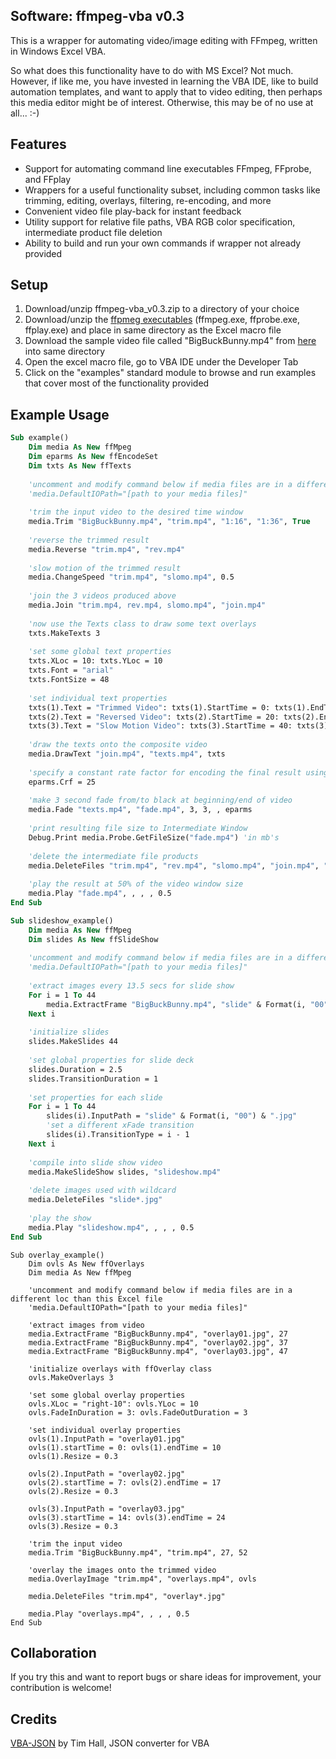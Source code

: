 ## Software: ffmpeg-vba v0.3

This is a wrapper for automating video/image editing with FFmpeg, written in Windows Excel VBA.

So what does this functionality have to do with MS Excel? Not much. However, if like me, you have invested in learning the VBA IDE, like to build automation templates, and want to apply that to video editing, then perhaps this media editor might be of interest. Otherwise, this may be of no use at all... :-)

## Features

- Support for automating command line executables FFmpeg, FFprobe, and FFplay 
- Wrappers for a useful functionality subset, including common tasks like trimming, editing, overlays, filtering, re-encoding, and more
- Convenient video file play-back for instant feedback
- Utility support for relative file paths, VBA RGB color specification, intermediate product file deletion
- Ability to build and run your own commands if wrapper not already provided

## Setup

1) Download/unzip ffmpeg-vba_v0.3.zip to a directory of your choice
2) Download/unzip the [ffpmeg executables](https://ffmpeg.org/download.html) (ffmpeg.exe, ffprobe.exe, ffplay.exe) and place in same directory as the Excel macro file
3) Download the sample video file called "BigBuckBunny.mp4" from [here](http://commondatastorage.googleapis.com/gtv-videos-bucket/sample/BigBuckBunny.mp4) into same directory
4) Open the excel macro file, go to VBA IDE under the Developer Tab
5) Click on the "examples" standard module to browse and run examples that cover most of the functionality provided

## Example Usage

```vb
Sub example()
    Dim media As New ffMpeg
    Dim eparms As New ffEncodeSet
    Dim txts As New ffTexts
    
    'uncomment and modify command below if media files are in a different loc than this Excel file
    'media.DefaultIOPath="[path to your media files]"
    
    'trim the input video to the desired time window
    media.Trim "BigBuckBunny.mp4", "trim.mp4", "1:16", "1:36", True
    
    'reverse the trimmed result
    media.Reverse "trim.mp4", "rev.mp4"
    
    'slow motion of the trimmed result
    media.ChangeSpeed "trim.mp4", "slomo.mp4", 0.5
    
    'join the 3 videos produced above
    media.Join "trim.mp4, rev.mp4, slomo.mp4", "join.mp4"
    
    'now use the Texts class to draw some text overlays
    txts.MakeTexts 3
    
    'set some global text properties
    txts.XLoc = 10: txts.YLoc = 10
    txts.Font = "arial"
    txts.FontSize = 48
    
    'set individual text properties
    txts(1).Text = "Trimmed Video": txts(1).StartTime = 0: txts(1).EndTime = 20
    txts(2).Text = "Reversed Video": txts(2).StartTime = 20: txts(2).EndTime = 40
    txts(3).Text = "Slow Motion Video": txts(3).StartTime = 40: txts(3).EndTime = 80
    
    'draw the texts onto the composite video
    media.DrawText "join.mp4", "texts.mp4", txts
    
    'specify a constant rate factor for encoding the final result using EncodeSet class
    eparms.Crf = 25
    
    'make 3 second fade from/to black at beginning/end of video
    media.Fade "texts.mp4", "fade.mp4", 3, 3, , eparms
    
    'print resulting file size to Intermediate Window
    Debug.Print media.Probe.GetFileSize("fade.mp4") 'in mb's
    
    'delete the intermediate file products
    media.DeleteFiles "trim.mp4", "rev.mp4", "slomo.mp4", "join.mp4", "texts.mp4"
    
    'play the result at 50% of the video window size
    media.Play "fade.mp4", , , , 0.5
End Sub
```
```vb
Sub slideshow_example()
    Dim media As New ffMpeg
    Dim slides As New ffSlideShow
    
    'uncomment and modify command below if media files are in a different loc than this Excel file
    'media.DefaultIOPath="[path to your media files]"
    
    'extract images every 13.5 secs for slide show
    For i = 1 To 44
        media.ExtractFrame "BigBuckBunny.mp4", "slide" & Format(i, "00") & ".jpg", 13.5 * (i - 1) + 1
    Next i
    
    'initialize slides
    slides.MakeSlides 44
    
    'set global properties for slide deck
    slides.Duration = 2.5
    slides.TransitionDuration = 1
    
    'set properties for each slide
    For i = 1 To 44
        slides(i).InputPath = "slide" & Format(i, "00") & ".jpg"
        'set a different xFade transition
        slides(i).TransitionType = i - 1
    Next i
    
    'compile into slide show video
    media.MakeSlideShow slides, "slideshow.mp4"
    
    'delete images used with wildcard
    media.DeleteFiles "slide*.jpg"
    
    'play the show
    media.Play "slideshow.mp4", , , , 0.5
End Sub
```
```vba
Sub overlay_example()
    Dim ovls As New ffOverlays
    Dim media As New ffMpeg
    
    'uncomment and modify command below if media files are in a different loc than this Excel file
    'media.DefaultIOPath="[path to your media files]"
    
    'extract images from video
    media.ExtractFrame "BigBuckBunny.mp4", "overlay01.jpg", 27
    media.ExtractFrame "BigBuckBunny.mp4", "overlay02.jpg", 37
    media.ExtractFrame "BigBuckBunny.mp4", "overlay03.jpg", 47
    
    'initialize overlays with ffOverlay class
    ovls.MakeOverlays 3
    
    'set some global overlay properties
    ovls.XLoc = "right-10": ovls.YLoc = 10
    ovls.FadeInDuration = 3: ovls.FadeOutDuration = 3
    
    'set individual overlay properties
    ovls(1).InputPath = "overlay01.jpg"
    ovls(1).startTime = 0: ovls(1).endTime = 10
    ovls(1).Resize = 0.3
    
    ovls(2).InputPath = "overlay02.jpg"
    ovls(2).startTime = 7: ovls(2).endTime = 17
    ovls(2).Resize = 0.3
    
    ovls(3).InputPath = "overlay03.jpg"
    ovls(3).startTime = 14: ovls(3).endTime = 24
    ovls(3).Resize = 0.3
    
    'trim the input video
    media.Trim "BigBuckBunny.mp4", "trim.mp4", 27, 52
    
    'overlay the images onto the trimmed video
    media.OverlayImage "trim.mp4", "overlays.mp4", ovls

    media.DeleteFiles "trim.mp4", "overlay*.jpg"
    
    media.Play "overlays.mp4", , , , 0.5
End Sub
```
## Collaboration

If you try this and want to report bugs or share ideas for improvement, your contribution is welcome!

## Credits

[VBA-JSON](https://github.com/VBA-tools/VBA-JSON) by Tim Hall, JSON converter for VBA
